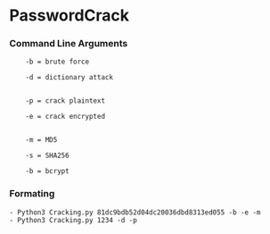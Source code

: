 # PasswordCrack

### Command Line Arguments

        -b = brute force 

        -d = dictionary attack


        -p = crack plaintext 

        -e = crack encrypted


        -m = MD5
        
        -s = SHA256
        
        -b = bcrypt

### Formating

    - Python3 Cracking.py 81dc9bdb52d04dc20036dbd8313ed055 -b -e -m 
    - Python3 Cracking.py 1234 -d -p 
